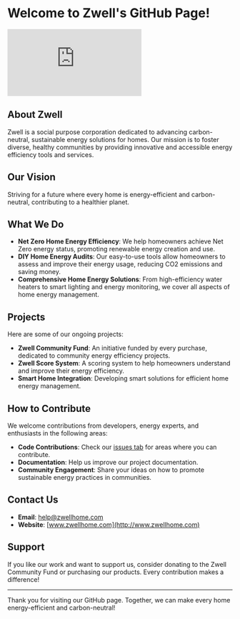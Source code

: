 # Welcome to Zwell's GitHub Page!

![zwell logo](https://zwellhome.com/wp-content/plugins/phastpress/phast.php?service=images&src=https%3A%2F%2Fzwellhome.com%2Fwp-content%2Fuploads%2F2020%2F06%2FZwell-Logo-White-Font.png)

## About Zwell

Zwell is a social purpose corporation dedicated to advancing carbon-neutral, sustainable energy solutions for homes. Our mission is to foster diverse, healthy communities by providing innovative and accessible energy efficiency tools and services.

## Our Vision

Striving for a future where every home is energy-efficient and carbon-neutral, contributing to a healthier planet.

## What We Do

- **Net Zero Home Energy Efficiency**: We help homeowners achieve Net Zero energy status, promoting renewable energy creation and use.
- **DIY Home Energy Audits**: Our easy-to-use tools allow homeowners to assess and improve their energy usage, reducing CO2 emissions and saving money.
- **Comprehensive Home Energy Solutions**: From high-efficiency water heaters to smart lighting and energy monitoring, we cover all aspects of home energy management.

## Projects

Here are some of our ongoing projects:

- **Zwell Community Fund**: An initiative funded by every purchase, dedicated to community energy efficiency projects.
- **Zwell Score System**: A scoring system to help homeowners understand and improve their energy efficiency.
- **Smart Home Integration**: Developing smart solutions for efficient home energy management.

## How to Contribute

We welcome contributions from developers, energy experts, and enthusiasts in the following areas:

- **Code Contributions**: Check our [issues tab](link-to-issues) for areas where you can contribute.
- **Documentation**: Help us improve our project documentation.
- **Community Engagement**: Share your ideas on how to promote sustainable energy practices in communities.

## Contact Us

- **Email**: [help@zwellhome.com](mailto:help@zwellhome.com)
- **Website**: [www.zwellhome.com](http://www.zwellhome.com)

## Support

If you like our work and want to support us, consider donating to the Zwell Community Fund or purchasing our products. Every contribution makes a difference!

---

Thank you for visiting our GitHub page. Together, we can make every home energy-efficient and carbon-neutral!
